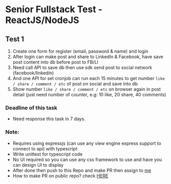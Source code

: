 # Senior Fullstack Test - ReactJS/NodeJS

## Test 1
1. Create one form for register (email, password & name) and login
2. After login can make post and share to LinkedIn & Facebook, have save post content into db before post to FB/LI
3. Need call API to save db then use sdk send post to social network (facebook/linkedin)
4. And one API for set cronjob can run each 15 minutes to get number `like / share / comment / etc` of post on social and save into db
5. Show number `like / share / comment / etc` on browser again in post detail (just need number of counter, e.g: 10 like, 20 share, 40 comments)

### Deadline of this task
- Need response this task in 7 days.

### Note: 
- Requires using expressjs (can use any view engine express support to connect to api) with typescript
- Write unittest for typescript code
- No UI required so you can use any css framework to use and have you can design UI to display
- After done then push to this Repo and make PR then assign to [me](https://github.com/longthemartec)
- How to make PR on public repo? check [HERE](https://opensource.com/article/19/7/create-pull-request-github)
